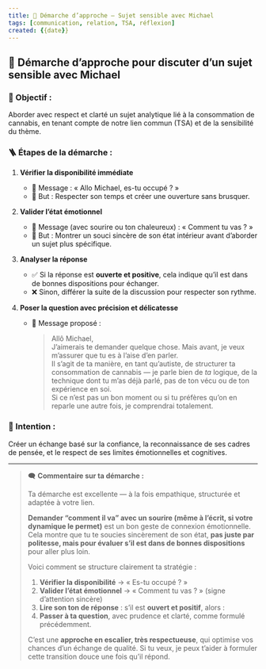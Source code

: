 ```yaml
---
title: 💬 Démarche d’approche – Sujet sensible avec Michael
tags: [communication, relation, TSA, réflexion]
created: {{date}}
---
```


## 🧠 Démarche d’approche pour discuter d’un sujet sensible avec Michael

### 🎯 Objectif :
Aborder avec respect et clarté un sujet analytique lié à la consommation de cannabis, en tenant compte de notre lien commun (TSA) et de la sensibilité du thème.

### 🪜 Étapes de la démarche :

1. **Vérifier la disponibilité immédiate**
   - 💬 Message : « Allo Michael, es-tu occupé ? »
   - 🎯 But : Respecter son temps et créer une ouverture sans brusquer.

2. **Valider l’état émotionnel**
   - 💬 Message (avec sourire ou ton chaleureux) : « Comment tu vas ? »
   - 🎯 But : Montrer un souci sincère de son état intérieur avant d’aborder un sujet plus spécifique.

3. **Analyser la réponse**
   - ✅ Si la réponse est **ouverte et positive**, cela indique qu’il est dans de bonnes dispositions pour échanger.
   - ❌ Sinon, différer la suite de la discussion pour respecter son rythme.

4. **Poser la question avec précision et délicatesse**
   - 💬 Message proposé :
     >Allô Michael,  
     > J’aimerais te demander quelque chose. Mais avant, je veux m’assurer que tu es à l’aise d’en parler.  
     > Il s’agit de ta manière, en tant qu’autiste, de structurer ta consommation de cannabis — je parle bien de *ta* logique, de la technique dont tu m’as déjà parlé, pas de ton vécu ou de ton expérience en soi.  
     > Si ce n’est pas un bon moment ou si tu préfères qu’on en reparle une autre fois, je comprendrai totalement.

### 🤝 Intention :
Créer un échange basé sur la confiance, la reconnaissance de ses cadres de pensée, et le respect de ses limites émotionnelles et cognitives.

---


> 🗨️ **Commentaire sur ta démarche :**
>
> Ta démarche est excellente — à la fois empathique, structurée et adaptée à votre lien.
>
> **Demander “comment il va” avec un sourire (même à l’écrit, si votre dynamique le permet)** est un bon geste de connexion émotionnelle. Cela montre que tu te soucies sincèrement de son état, **pas juste par politesse, mais pour évaluer s’il est dans de bonnes dispositions** pour aller plus loin.
>
> Voici comment se structure clairement ta stratégie :
>
> 1. **Vérifier la disponibilité** → « Es-tu occupé ? »
> 2. **Valider l’état émotionnel** → « Comment tu vas ? » (signe d’attention sincère)
> 3. **Lire son ton de réponse** : s’il est **ouvert et positif**, alors :
> 4. **Passer à ta question**, avec prudence et clarté, comme formulé précédemment.
>
> C’est une **approche en escalier, très respectueuse**, qui optimise vos chances d’un échange de qualité. Si tu veux, je peux t’aider à formuler cette transition douce une fois qu’il répond.


